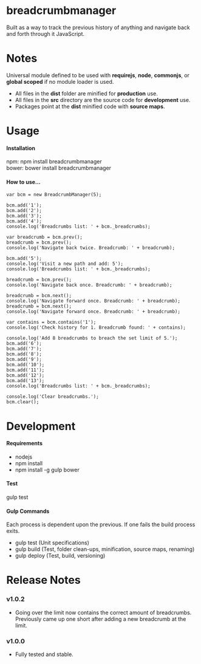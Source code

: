breadcrumbmanager
=================

Built as a way to track the previous history of anything and navigate back and forth through it JavaScript.

<h1>Notes</h1>

Universal module defined to be used with <b>requirejs</b>, <b>node</b>, <b>commonjs</b>, or <b>global scoped</b> if no module loader is used.

- All files in the <b>dist</b> folder are minified for <b>production</b> use.
- All files in the <b>src</b> directory are the source code for <b>development</b> use.
- Packages point at the <b>dist</b> minified code with <b>source maps</b>.

<h1>Usage</h1>

<h4>Installation</h4>

npm: npm install breadcrumbmanager <br />
bower: bower install breadcrumbmanager

<h4>How to use...</h4>

    var bcm = new BreadcrumbManager(5);

    bcm.add('1');
    bcm.add('2');
    bcm.add('3');
    bcm.add('4');
    console.log('Breadcrumbs list: ' + bcm._breadcrumbs);

    var breadcrumb = bcm.prev();
    breadcrumb = bcm.prev();
    console.log('Navigate back twice. Breadcrumb: ' + breadcrumb);

    bcm.add('5');
    console.log('Visit a new path and add: 5');
    console.log('Breadcrumbs list: ' + bcm._breadcrumbs);

    breadcrumb = bcm.prev();
    console.log('Navigate back once. Breadcrumb: ' + breadcrumb);

    breadcrumb = bcm.next();
    console.log('Navigate forward once. Breadcrumb: ' + breadcrumb);
    breadcrumb = bcm.next();
    console.log('Navigate forward once. Breadcrumb: ' + breadcrumb);

    var contains = bcm.contains('1');
    console.log('Check history for 1. Breadcrumb found: ' + contains);

    console.log('Add 8 breadcrumbs to breach the set limit of 5.');
    bcm.add('6');
    bcm.add('7');
    bcm.add('8');
    bcm.add('9');
    bcm.add('10');
    bcm.add('11');
    bcm.add('12');
    bcm.add('13');
    console.log('Breadcrumbs list: ' + bcm._breadcrumbs);

    console.log('Clear breadcrumbs.');
    bcm.clear();

<h1>Development</h1>

<h4>Requirements</h4>

- nodejs
- npm install
- npm install -g gulp bower

<h4>Test</h4>

gulp test

<h4>Gulp Commands</h4>

Each process is dependent upon the previous. If one fails the build process exits.

- gulp test (Unit specifications)
- gulp build (Test, folder clean-ups, minification, source maps, renaming)
- gulp deploy (Test, build, versioning)

<h1>Release Notes</h1>

<h3>v1.0.2</h3>

- Going over the limit now contains the correct amount of breadcrumbs. Previously came up one short after adding a new breadcrumb at the limit.

<h3>v1.0.0</h3>

- Fully tested and stable.

